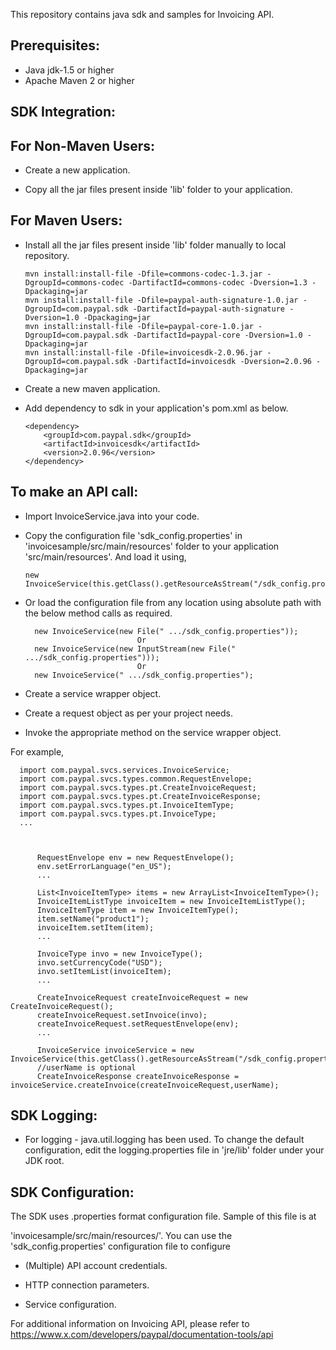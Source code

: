 This repository contains java sdk and samples for Invoicing API.

Prerequisites:
---------------
*	Java jdk-1.5 or higher
*	Apache Maven 2 or higher

SDK Integration:
----------------
For Non-Maven Users:
--------------------
*   Create a new application.

*   Copy  all the jar files present inside 'lib' folder to your application.

For Maven Users:
----------------
*   Install all the jar files present inside 'lib' folder manually to local repository. 

        mvn install:install-file -Dfile=commons-codec-1.3.jar -DgroupId=commons-codec -DartifactId=commons-codec -Dversion=1.3 -Dpackaging=jar
        mvn install:install-file -Dfile=paypal-auth-signature-1.0.jar -DgroupId=com.paypal.sdk -DartifactId=paypal-auth-signature -Dversion=1.0 -Dpackaging=jar
        mvn install:install-file -Dfile=paypal-core-1.0.jar -DgroupId=com.paypal.sdk -DartifactId=paypal-core -Dversion=1.0 -Dpackaging=jar
		mvn install:install-file -Dfile=invoicesdk-2.0.96.jar -DgroupId=com.paypal.sdk -DartifactId=invoicesdk -Dversion=2.0.96 -Dpackaging=jar	

*	Create a new maven application.

*	Add dependency to sdk in your application's pom.xml as below.
		
		<dependency>
			<groupId>com.paypal.sdk</groupId>
			<artifactId>invoicesdk</artifactId>
			<version>2.0.96</version>
		</dependency>

To make an API call:
--------------------		
*	Import InvoiceService.java into your code.
		
*	Copy the configuration file 'sdk_config.properties' in 'invoicesample/src/main/resources' folder to your application 'src/main/resources'. And load it using,  
		  
		new InvoiceService(this.getClass().getResourceAsStream("/sdk_config.properties"));
	
*	Or load the configuration file from any location using absolute path with the below method calls as required.

          new InvoiceService(new File(" .../sdk_config.properties"));
                                 Or
		  new InvoiceService(new InputStream(new File(" .../sdk_config.properties")));
                                 Or
          new InvoiceService(" .../sdk_config.properties");
  
*	Create a service wrapper object.

*	Create a request object as per your project needs. 

*	Invoke the appropriate method on the service wrapper object.

For example,

          
	  import com.paypal.svcs.services.InvoiceService;
	  import com.paypal.svcs.types.common.RequestEnvelope;
	  import com.paypal.svcs.types.pt.CreateInvoiceRequest;
	  import com.paypal.svcs.types.pt.CreateInvoiceResponse;
	  import com.paypal.svcs.types.pt.InvoiceItemType;
	  import com.paypal.svcs.types.pt.InvoiceType;
	  ...
	  
          
          
          RequestEnvelope env = new RequestEnvelope();
	      env.setErrorLanguage("en_US");
          ...
          
		  List<InvoiceItemType> items = new ArrayList<InvoiceItemType>();
		  InvoiceItemListType invoiceItem = new InvoiceItemListType();
          InvoiceItemType item = new InvoiceItemType();
	      item.setName("product1");
		  invoiceItem.setItem(item);
          ...
          
          InvoiceType invo = new InvoiceType();
	      invo.setCurrencyCode("USD");
		  invo.setItemList(invoiceItem);
	      ...
	  
	      CreateInvoiceRequest createInvoiceRequest = new CreateInvoiceRequest();
	      createInvoiceRequest.setInvoice(invo);
	      createInvoiceRequest.setRequestEnvelope(env);
          ...

          InvoiceService invoiceService = new InvoiceService(this.getClass().getResourceAsStream("/sdk_config.properties"));
		  //userName is optional
	      CreateInvoiceResponse createInvoiceResponse = invoiceService.createInvoice(createInvoiceRequest,userName);

		  

SDK Logging:
------------
*	For logging - java.util.logging has been used. To change the default configuration, edit the logging.properties file in 'jre/lib' folder under your JDK root.		  

		  
SDK Configuration:
------------------
The SDK uses .properties format configuration file. Sample of this file is at 
 
'invoicesample/src/main/resources/'. You can use the 'sdk_config.properties' configuration file to configure

*	(Multiple) API account credentials.

*	HTTP connection parameters.

*	Service configuration.


For additional information on Invoicing API, please refer to https://www.x.com/developers/paypal/documentation-tools/api




